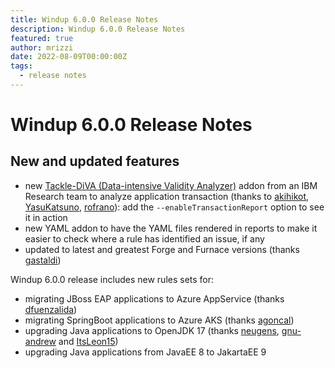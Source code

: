 ```yaml
---
title: Windup 6.0.0 Release Notes
description: Windup 6.0.0 Release Notes
featured: true
author: mrizzi
date: 2022-08-09T00:00:00Z
tags:
  - release notes
---
```

# Windup 6.0.0 Release Notes

## New and updated features

* new [Tackle-DiVA (Data-intensive Validity Analyzer)](https://github.com/konveyor/tackle-diva) addon from an IBM Research team to analyze application transaction (thanks to [akihikot](https://github.com/akihikot), [YasuKatsuno](https://github.com/YasuKatsuno), [rofrano](https://github.com/rofrano)): add the `--enableTransactionReport` option to see it in action
* new YAML addon to have the YAML files rendered in reports to make it easier to check where a rule has identified an issue, if any
* updated to latest and greatest Forge and Furnace versions (thanks [gastaldi](https://github.com/gastaldi))

Windup 6.0.0 release includes new rules sets for:
* migrating JBoss EAP applications to Azure AppService (thanks [dfuenzalida](https://github.com/dfuenzalida))
* migrating SpringBoot applications to Azure AKS (thanks [agoncal](https://github.com/agoncal))
* upgrading Java applications to OpenJDK 17 (thanks [neugens](https://github.com/neugens), [gnu-andrew](https://github.com/gnu-andrew) and [ItsLeon15](https://github.com/ItsLeon15))
* upgrading Java applications from JavaEE 8 to JakartaEE 9

